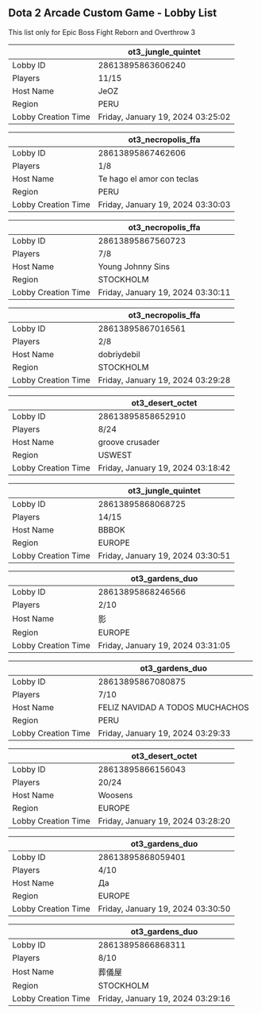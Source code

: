 ## Dota 2 Arcade Custom Game - Lobby List

This list only for Epic Boss Fight Reborn and Overthrow 3

|  | ot3_jungle_quintet |
| ------ | ------ |
| Lobby ID | 28613895863606240 |
| Players | 11/15 |
| Host Name | JeOZ |
| Region | PERU |
| Lobby Creation Time | Friday, January 19, 2024 03:25:02 |


|  | ot3_necropolis_ffa |
| ------ | ------ |
| Lobby ID | 28613895867462606 |
| Players | 1/8 |
| Host Name | Te hago el amor con teclas |
| Region | PERU |
| Lobby Creation Time | Friday, January 19, 2024 03:30:03 |


|  | ot3_necropolis_ffa |
| ------ | ------ |
| Lobby ID | 28613895867560723 |
| Players | 7/8 |
| Host Name | Young Johnny Sins |
| Region | STOCKHOLM |
| Lobby Creation Time | Friday, January 19, 2024 03:30:11 |


|  | ot3_necropolis_ffa |
| ------ | ------ |
| Lobby ID | 28613895867016561 |
| Players | 2/8 |
| Host Name | dobriydebil |
| Region | STOCKHOLM |
| Lobby Creation Time | Friday, January 19, 2024 03:29:28 |


|  | ot3_desert_octet |
| ------ | ------ |
| Lobby ID | 28613895858652910 |
| Players | 8/24 |
| Host Name | groove crusader |
| Region | USWEST |
| Lobby Creation Time | Friday, January 19, 2024 03:18:42 |


|  | ot3_jungle_quintet |
| ------ | ------ |
| Lobby ID | 28613895868068725 |
| Players | 14/15 |
| Host Name | BBBOK |
| Region | EUROPE |
| Lobby Creation Time | Friday, January 19, 2024 03:30:51 |


|  | ot3_gardens_duo |
| ------ | ------ |
| Lobby ID | 28613895868246566 |
| Players | 2/10 |
| Host Name | 影 |
| Region | EUROPE |
| Lobby Creation Time | Friday, January 19, 2024 03:31:05 |


|  | ot3_gardens_duo |
| ------ | ------ |
| Lobby ID | 28613895867080875 |
| Players | 7/10 |
| Host Name | FELIZ NAVIDAD A TODOS MUCHACHOS |
| Region | PERU |
| Lobby Creation Time | Friday, January 19, 2024 03:29:33 |


|  | ot3_desert_octet |
| ------ | ------ |
| Lobby ID | 28613895866156043 |
| Players | 20/24 |
| Host Name | Woosens |
| Region | EUROPE |
| Lobby Creation Time | Friday, January 19, 2024 03:28:20 |


|  | ot3_gardens_duo |
| ------ | ------ |
| Lobby ID | 28613895868059401 |
| Players | 4/10 |
| Host Name | Да |
| Region | EUROPE |
| Lobby Creation Time | Friday, January 19, 2024 03:30:50 |


|  | ot3_gardens_duo |
| ------ | ------ |
| Lobby ID | 28613895866868311 |
| Players | 8/10 |
| Host Name | 葬儀屋 |
| Region | STOCKHOLM |
| Lobby Creation Time | Friday, January 19, 2024 03:29:16 |



